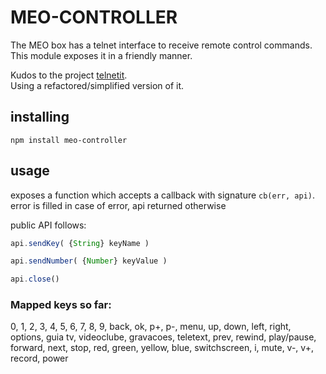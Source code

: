 # MEO-CONTROLLER

The MEO box has a telnet interface to receive remote control commands.  
This module exposes it in a friendly manner.

Kudos to the project [telnetit](https://github.com/sxyizhiren/telnetit).  
Using a refactored/simplified version of it.


## installing

    npm install meo-controller


## usage

exposes a function which accepts a callback with signature `cb(err, api)`.  
error is filled in case of error, api returned otherwise

public API follows:

```javascript
api.sendKey( {String} keyName )
```

```javascript
api.sendNumber( {Number} keyValue )
```

```javascript
api.close()
```


### Mapped keys so far:

0, 1, 2, 3, 4, 5, 6, 7, 8, 9, back, ok, p+, p-, menu, up, down, left, right, options, guia tv, videoclube, gravacoes, teletext, prev, rewind, play/pause, forward, next, stop, red, green, yellow, blue, switchscreen, i, mute, v-, v+, record, power
